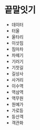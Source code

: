 # 끝말잇기

- 데이터
- 터울
- 울타리
- 이삿짐
- 짐마차
- 차떼기
- 기러기
- 기찻길
- 길상사
- 사거리
- 이수역
- 역삼역
- 역무원
- 원예가
- 가로등
- 등산객
- 객관화
